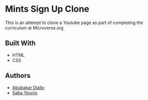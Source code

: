 # Mints Sign Up Clone
This is an attempt to clone a Youtube page as part of completing the curriculum at Microverse.org

## Built With
- HTML
- CSS

## Authors
- [Abubakar Diallo](https://github.com/abruzy)
- [Saba Younis](https://github.com/sabayounis)
